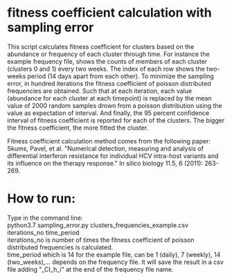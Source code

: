 ﻿# fitness coefficient calculation with sampling error
 
This script calculates fitness coefficient for clusters based on the abundance or frequency of each cluster through time. For instance the example frequency file, shows the counts of members of each cluster (clusters 0 and 1) every two weeks. The index of each row shows the two-weeks period (14 days apart from each other).
To minimize the sampling error, in hundred iterations the fitness coefficient of poisson distributed frequencies are obtained. Such that at each iteration, each value (abundance for each cluster at each timepoint) is replaced by the mean value of 2000 random samples drown from a poisson distribution using the value as expectation of interval.
And finally, the 95 percent confidence interval of fitness coefficient is reported for each of the clusters. The bigger the fitness coefficient, the more fitted the cluster.

Fitness coefficient calculation method comes from the following paper: \
Skums, Pavel, et al. "Numerical detection, measuring and analysis of differential interferon resistance for individual HCV intra-host variants and its influence on the therapy response." In silico biology 11.5, 6 (2011): 263-269.

# How to run:
Type in the command line: \
python3.7 sampling_error.py clusters_frequencies_example.csv iterations_no time_period\
iterations_no is number of times the fitness coefficient of poisson distributed frequencies is calculated. \
time_period which is 14 for the example file, can be 1 (daily), 7 (weekly), 14 (two_weeks),... depends on the frequency file.
It will save the result in a csv file adding "_CI_h_i" at the end of the frequency file name.
